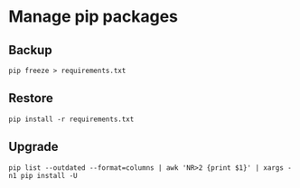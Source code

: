 # Manage pip packages

## Backup

```shell
pip freeze > requirements.txt
```

## Restore

```shell
pip install -r requirements.txt
```

## Upgrade

```shell
pip list --outdated --format=columns | awk 'NR>2 {print $1}' | xargs -n1 pip install -U
```
